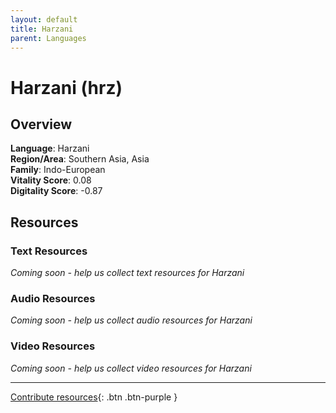 ```yaml
---
layout: default
title: Harzani
parent: Languages
---
```


# Harzani (hrz)

## Overview

**Language**: Harzani  
**Region/Area**: Southern Asia, Asia  
**Family**: Indo-European  
**Vitality Score**: 0.08  
**Digitality Score**: -0.87  

## Resources

### Text Resources
*Coming soon - help us collect text resources for Harzani*

### Audio Resources
*Coming soon - help us collect audio resources for Harzani*

### Video Resources
*Coming soon - help us collect video resources for Harzani*

---

[Contribute resources](https://fairtrain.github.io/){: .btn .btn-purple }
